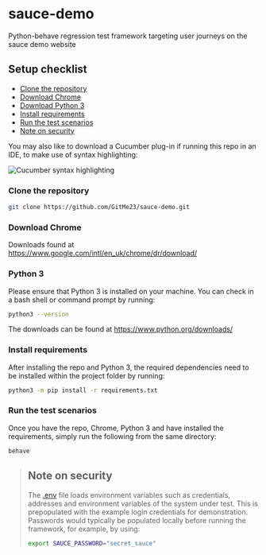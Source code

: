 # sauce-demo
Python-behave regression test framework targeting user journeys on the sauce demo website

## Setup checklist

* [Clone the repository](https://github.com/GitMe23/sauce-demo.git#clone-the-repository)
* [Download Chrome](https://github.com/GitMe23/sauce-demo.git#download-chrome)
* [Download Python 3](https://github.com/GitMe23/sauce-demo.git#download-python-3)
* [Install requirements](https://github.com/GitMe23/sauce-demo.git#install-requirements)
* [Run the test scenarios](https://github.com/GitMe23/sauce-demo.git#run-the-test-scenarios)
* [Note on security](https://github.com/GitMe23/sauce-demo.git#note-on-security)

You may also like to download a Cucumber plug-in if running this repo in an IDE, to make use of syntax highlighting:

![Cucumber syntax highlighting](https://private-user-images.githubusercontent.com/105940138/298312357-dcefc36b-66a1-4ef7-a9c2-3c4d6e713fd9.png?jwt=eyJhbGciOiJIUzI1NiIsInR5cCI6IkpXVCJ9.eyJpc3MiOiJnaXRodWIuY29tIiwiYXVkIjoicmF3LmdpdGh1YnVzZXJjb250ZW50LmNvbSIsImtleSI6ImtleTUiLCJleHAiOjE3MDU3OTM0NTEsIm5iZiI6MTcwNTc5MzE1MSwicGF0aCI6Ii8xMDU5NDAxMzgvMjk4MzEyMzU3LWRjZWZjMzZiLTY2YTEtNGVmNy1hOWMyLTNjNGQ2ZTcxM2ZkOS5wbmc_WC1BbXotQWxnb3JpdGhtPUFXUzQtSE1BQy1TSEEyNTYmWC1BbXotQ3JlZGVudGlhbD1BS0lBVkNPRFlMU0E1M1BRSzRaQSUyRjIwMjQwMTIwJTJGdXMtZWFzdC0xJTJGczMlMkZhd3M0X3JlcXVlc3QmWC1BbXotRGF0ZT0yMDI0MDEyMFQyMzI1NTFaJlgtQW16LUV4cGlyZXM9MzAwJlgtQW16LVNpZ25hdHVyZT1mNTBkZDE2OTEyOGI3NDdiMjk0NmZkN2U3NzM4YTA4NGQyN2YwNTVkOWQ5ZTY4MDNmNTRjNTU4ZWZmMzkxZDc2JlgtQW16LVNpZ25lZEhlYWRlcnM9aG9zdCZhY3Rvcl9pZD0wJmtleV9pZD0wJnJlcG9faWQ9MCJ9.toXNmTDqqSQCJFwIMnekDlaI0UwP2-CQZ0vqhlqwbjU)


### Clone the repository
```bash
git clone https://github.com/GitMe23/sauce-demo.git
```

### Download Chrome
Downloads found at https://www.google.com/intl/en_uk/chrome/dr/download/

### Python 3
Please ensure that Python 3 is installed on your machine. You can check in 
a bash shell or command prompt by running:
```bash
python3 --version
```
The downloads can be found at https://www.python.org/downloads/

### Install requirements
After installing the repo and Python 3, the required dependencies need to be installed within the project folder by running:
```bash
python3 -m pip install -r requirements.txt
```

### Run the test scenarios
Once you have the repo, Chrome, Python 3 and have installed the requirements, simply run the following from the same directory:
```bash
behave
```

> ## Note on security
>The [.env](.env) file loads environment variables such as credentials, addresses and environment variables of the system under test.
>This is prepopulated with the example login credentials for demonstration. 
>Passwords would typically be populated locally before running the framework, for example, by using:
>```bash
>export SAUCE_PASSWORD="secret_sauce"
>```

